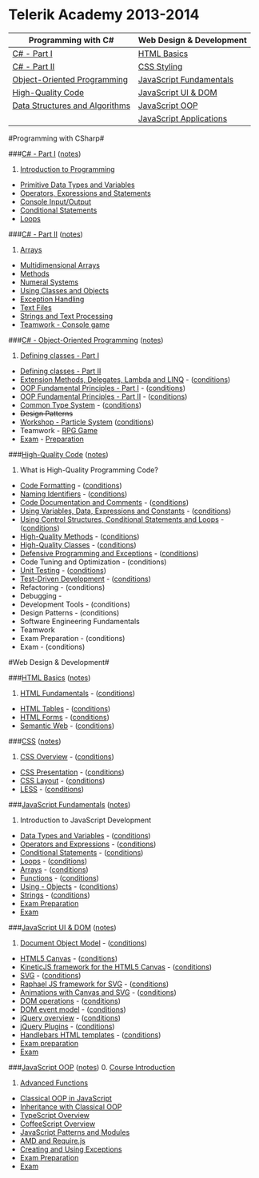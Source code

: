 Telerik Academy 2013-2014
========================

| Programming with C#                                                       | Web Design & Development                                  |
| ------------------------------------------------------------------------- | ----------------------------------------------------------|
| [C# - Part I](#c---part-i-notes)                                          | [HTML Basics](#html-basics-notes)                         |
| [C# - Part II](#c---part-ii-notes)                                        | [CSS Styling](#css-notes)                                 |
| [Object-Oriented Programming](#c---object-oriented-programming-notes)     | [JavaScript Fundamentals](#javascript-fundamentals-notes) |
| [High-Quality Code](#high-quality-code-notes)                             | [JavaScript UI & DOM](#javascript-ui--dom-notes)          |
| [Data Structures and Algorithms](#data-structures-and-algorithms-notes)   | [JavaScript OOP](#javascript-oop-notes)                   |
|                                                                           | [JavaScript Applications](#javascript-applications-notes)                               |

#Programming with CSharp#

###[C# - Part I](1.%20C%23%20програмиране%20-%20част%20I) ([notes](http://www.evernote.com/shard/s60/sh/f131361d-2c39-4eb6-baad-e23398217902/b7fb7d0c3ae35d7e35d2842248539796))
1. [Introduction to Programming](1.%20C%23%20програмиране%20-%20част%20I/Homework/1.IntroductionToProgramming) 
* [Primitive Data Types and Variables](1.%20C%23%20програмиране%20-%20част%20I/Homework/2.PrimitiveTypesAndVariables)
* [Operators, Expressions and Statements](1.%20C%23%20програмиране%20-%20част%20I/Homework/3.OperatorsExpressionsAndStatements)
* [Console Input/Output](1.%20C%23%20програмиране%20-%20част%20I/Homework/4.ConsoleInputOutput)
* [Conditional Statements](1.%20C%23%20програмиране%20-%20част%20I/Homework/5.ConditionalStatements)
* [Loops](1.%20C%23%20програмиране%20-%20част%20I/Homework/6.Loops)

###[C# - Part II](2.%20C%23%20програмиране%20-%20част%20II) ([notes](http://www.evernote.com/shard/s60/sh/bd20534c-155d-4d63-aee9-2e98f276b34e/e51dd621be40466bd56a549c597d5aee))
1. [Arrays](2.%20C%23%20програмиране%20-%20част%20II/Homework/1.Arrays)
* [Multidimensional Arrays](2.%20C%23%20програмиране%20-%20част%20II/Homework/2.MultidimensionalArrays)
* [Methods](2.%20C%23%20програмиране%20-%20част%20II/Homework/3.Methods)
* [Numeral Systems](2.%20C%23%20програмиране%20-%20част%20II/Homework/4.NumeralSystems)
* [Using Classes and Objects](2.%20C%23%20програмиране%20-%20част%20II/Homework/5.UsingClassesAndObjects) 
* [Exception Handling](2.%20C%23%20програмиране%20-%20част%20II/Homework/6.ExceptionHandling) 
* [Text Files](2.%20C%23%20програмиране%20-%20част%20II/Homework/7.TextFiles) 
* [Strings and Text Processing](2.%20C%23%20програмиране%20-%20част%20II/Homework/8.StringsAndTextProcessing) 
* [Teamwork - Console game](2.%20C%23%20програмиране%20-%20част%20II/Teamwork)

###[C# - Object-Oriented Programming](3.%20Обектно-ориентирано%20програмиране%20(ООП)) ([notes](http://www.evernote.com/shard/s60/sh/dc761682-6944-40e5-875e-bb43594034b7/b3ba1767085ccb6c637f90ae9367b777))
1. [Defining classes - Part I](3.%20Обектно-ориентирано%20програмиране%20(ООП)/Homework/1.%20Defining%20Classes%20Part%20I) 
* [Defining classes - Part II](3.%20Обектно-ориентирано%20програмиране%20(ООП)/Homework/2.%20Defining%20Classes%20Part%20II) 
* [Extension Methods, Delegates, Lambda and LINQ](3.%20Обектно-ориентирано%20програмиране%20(ООП)/Homework/3.ExtensionDelgatesLambdaLINQ) - ([conditions](3.%20Обектно-ориентирано%20програмиране%20(ООП)/Homework/3.ExtensionDelgatesLambdaLINQ/README.md)) 
* [OOP Fundamental Principles - Part I](3.%20Обектно-ориентирано%20програмиране%20(ООП)/Homework/4.%20OOP%20Principles%20Part%20I) - ([conditions](3.%20Обектно-ориентирано%20програмиране%20(ООП)/Homework/4.%20OOP%20Principles%20Part%20I/README.md))
* [OOP Fundamental Principles - Part II](3.%20Обектно-ориентирано%20програмиране%20(ООП)/Homework/5.%20OOP%20Principles%20Part%20II) - ([conditions](3.%20Обектно-ориентирано%20програмиране%20(ООП)/Homework/5.%20OOP%20Principles%20Part%20II/README.md)) 
* [Common Type System](3.%20Обектно-ориентирано%20програмиране%20(ООП)/Homework/6.CommonTypeSystem) - ([conditions](3.%20Обектно-ориентирано%20програмиране%20(ООП)/Homework/6.CommonTypeSystem/README.md))
* ~~Design Patterns~~
* [Workshop - Particle System](3.%20Обектно-ориентирано%20програмиране%20(ООП)/Homework/7.%20Workshop) ([conditions](3.%20Обектно-ориентирано%20програмиране%20(ООП)/Homework/7.%20Workshop/README.md)) 
* Teamwork - [RPG Game](3.%20Обектно-ориентирано%20програмиране%20(ООП)/Teamwork/JackLondonTeam)
* [Exam](3.%20Обектно-ориентирано%20програмиране%20(ООП)/Exam/REAL) - [Preparation](3.%20Обектно-ориентирано%20програмиране%20(ООП)/Homework/0.%20ExamPreparation)

###[High-Quality Code](https://github.com/StefanSinapov/TelerikAcademy/tree/master/7.%20High-Quality%20Code) ([notes]())
1. What is High-Quality Programming Code?
* [Code Formatting](https://github.com/StefanSinapov/TelerikAcademy/tree/master/7.%20High-Quality%20Code/Homework/01.%20Code%20Formatting) - ([conditions](https://github.com/StefanSinapov/TelerikAcademy/tree/master/7.%20High-Quality%20Code/Homework/01.%20Code%20Formatting/README.md))
* [Naming Identifiers](https://github.com/StefanSinapov/TelerikAcademy/tree/master/7.%20High-Quality%20Code/Homework/02.%20Naming%20Identifiers) - ([conditions](https://github.com/StefanSinapov/TelerikAcademy/tree/master/7.%20High-Quality%20Code/Homework/02.%20Naming%20Identifiers/README.md))
* [Code Documentation and Comments](https://github.com/StefanSinapov/TelerikAcademy/tree/master/7.%20High-Quality%20Code/Homework/03.%20Code%20Documantation%20and%20Comments) - ([conditions](https://github.com/StefanSinapov/TelerikAcademy/tree/master/7.%20High-Quality%20Code/Homework/03.%20Code%20Documantation%20and%20Comments/README.md))
* [Using Variables, Data, Expressions and Constants](https://github.com/StefanSinapov/TelerikAcademy/tree/master/7.%20High-Quality%20Code/Homework/04.%20Using%20Variables%2C%20Data%2C%20Expressions%20and%20Constants) - ([conditions](https://github.com/StefanSinapov/TelerikAcademy/tree/master/7.%20High-Quality%20Code/Homework/04.%20Using%20Variables%2C%20Data%2C%20Expressions%20and%20Constants/README.md))
* [Using Control Structures, Conditional Statements and Loops](https://github.com/StefanSinapov/TelerikAcademy/tree/master/7.%20High-Quality%20Code/Homework/05.%20Using%20Control%20Structures%2C%20Condit%20Statements%2C%20Loops) - ([conditions](https://github.com/StefanSinapov/TelerikAcademy/tree/master/7.%20High-Quality%20Code/Homework/05.%20Using%20Control%20Structures%2C%20Condit%20Statements%2C%20Loops/README.md))
* [High-Quality Methods](https://github.com/StefanSinapov/TelerikAcademy/tree/master/7.%20High-Quality%20Code/Homework/06.%20High-Quality%20Methods) - ([conditions](https://github.com/StefanSinapov/TelerikAcademy/tree/master/7.%20High-Quality%20Code/Homework/06.%20High-Quality%20Methods/README.md))
* [High-Quality Classes](https://github.com/StefanSinapov/TelerikAcademy/tree/master/7.%20High-Quality%20Code/Homework/07.%20High-Quality%20Classes) - ([conditions](https://github.com/StefanSinapov/TelerikAcademy/tree/master/7.%20High-Quality%20Code/Homework/07.%20High-Quality%20Classes/README.md))
* [Defensive Programming and Exceptions](https://github.com/StefanSinapov/TelerikAcademy/tree/master/7.%20High-Quality%20Code/Homework/08.%20Defensive%20Programming%20and%20Exceptions) - ([conditions](https://github.com/StefanSinapov/TelerikAcademy/tree/master/7.%20High-Quality%20Code/Homework/08.%20Defensive%20Programming%20and%20Exceptions/README.md))
* Code Tuning and Optimization - (conditions)
* [Unit Testing](https://github.com/StefanSinapov/TelerikAcademy/tree/master/7.%20High-Quality%20Code/Homework/10.%20Unit%20Testing) - ([conditions](https://github.com/StefanSinapov/TelerikAcademy/tree/master/7.%20High-Quality%20Code/Homework/10.%20Unit%20Testing/README.md))
* [Test-Driven Development](https://github.com/StefanSinapov/TelerikAcademy/tree/master/7.%20High-Quality%20Code/Homework/11.%20Test%20Driven%20Development) - ([conditions](https://github.com/StefanSinapov/TelerikAcademy/tree/master/7.%20High-Quality%20Code/Homework/11.%20Test%20Driven%20Development/README.md))
* Refactoring - (conditions)
* Debugging - 
* Development Tools - (conditions)
* Design Patterns - (conditions)
* Software Engineering Fundamentals
* Teamwork 
* Exam Preparation - (conditions) 
* Exam - (conditions)


#Web Design & Development#

###[HTML Basics](4.%20HTML) ([notes](http://www.evernote.com/shard/s60/sh/1ff0621d-8bda-40fe-98e0-a3e383ffc8e7/99b0b597358094917651b23f2504ebd7))
1. [HTML Fundamentals](4.%20HTML/Homework/1.%20HTML%20Fundamentals) - ([conditions](4.%20HTML/Homework/1.%20HTML%20Fundamentals/README.md))
* [HTML Tables](4.%20HTML/Homework/2.%20HTML%20Tables) - ([conditions](4.%20HTML/Homework/2.%20HTML%20Tables/README.md))
* [HTML Forms](4.%20HTML/Homework/3.%20HTML%20Forms) - ([conditions](4.%20HTML/Homework/3.%20HTML%20Forms/README.md))
* [Semantic Web](4.%20HTML/Homework/4.%20Semantic%20Web) - ([conditions](4.%20HTML/Homework/4.%20Semantic%20Web/README.md))

###[CSS](5.%20CSS) ([notes](http://www.evernote.com/shard/s60/sh/5762afed-d5f3-4345-a9b9-500e9b3f4a2e/d1bb7bbee3661ba29025046cca904cd3))
1. [CSS Overview](5.%20CSS/Homework/1.%20CSS%20Overview) - ([conditions](5.%20CSS/Homework/1.%20CSS%20Overview/README.md))
* [CSS Presentation](5.%20CSS/Homework/2.%20CSS%20Presentation) - ([conditions](5.%20CSS/Homework/2.%20CSS%20Presentation/README.md))
* [CSS Layout](5.%20CSS/Homework/3.%20CSS%20Layout) - ([conditions](5.%20CSS/Homework/3.%20CSS%20Layout/README.md))
* [LESS](https://github.com/StefanSinapov/TelerikAcademy/tree/master/5.%20CSS/Homework/4.%20LESS) - ([conditions](https://github.com/StefanSinapov/TelerikAcademy/tree/master/5.%20CSS/Homework/4.%20LESS/README.md))

###[JavaScript Fundamentals](https://github.com/StefanSinapov/TelerikAcademy/tree/master/6.%20JavaScript%20Fundamentals) ([notes](http://www.evernote.com/shard/s60/sh/352099df-f5d6-42f7-9507-e8ac0964058b/b37fd4e397fc70eba83a629187802ffa))
1. Introduction to JavaScript Development
* [Data Types and Variables](https://github.com/StefanSinapov/TelerikAcademy/tree/master/6.%20JavaScript%20Fundamentals/Homework/01.%20Data%20Types%20and%20Variables) - ([conditions](https://github.com/StefanSinapov/TelerikAcademy/tree/master/6.%20JavaScript%20Fundamentals/Homework/01.%20Data%20Types%20and%20Variables/README.md))
* [Operators and Expressions](https://github.com/StefanSinapov/TelerikAcademy/tree/master/6.%20JavaScript%20Fundamentals/Homework/02.%20Operators%20and%20Expressions) - ([conditions](https://github.com/StefanSinapov/TelerikAcademy/tree/master/6.%20JavaScript%20Fundamentals/Homework/02.%20Operators%20and%20Expressions/README.md))
* [Conditional Statements](https://github.com/StefanSinapov/TelerikAcademy/tree/master/6.%20JavaScript%20Fundamentals/Homework/03.%20Conditional%20Statements) - ([conditions](https://github.com/StefanSinapov/TelerikAcademy/tree/master/6.%20JavaScript%20Fundamentals/Homework/03.%20Conditional%20Statements/README.md))
* [Loops](https://github.com/StefanSinapov/TelerikAcademy/tree/master/6.%20JavaScript%20Fundamentals/Homework/05.%20Loops) - ([conditions](https://github.com/StefanSinapov/TelerikAcademy/tree/master/6.%20JavaScript%20Fundamentals/Homework/05.%20Loops/README.md))
* [Arrays](https://github.com/StefanSinapov/TelerikAcademy/tree/master/6.%20JavaScript%20Fundamentals/Homework/06.%20Arrays) - ([conditions](https://github.com/StefanSinapov/TelerikAcademy/tree/master/6.%20JavaScript%20Fundamentals/Homework/06.%20Arrays/README.md))
* [Functions](https://github.com/StefanSinapov/TelerikAcademy/tree/master/6.%20JavaScript%20Fundamentals/Homework/07.%20Functions) - ([conditions](https://github.com/StefanSinapov/TelerikAcademy/tree/master/6.%20JavaScript%20Fundamentals/Homework/07.%20Functions/README.md))
* [Using - Objects](https://github.com/StefanSinapov/TelerikAcademy/tree/master/6.%20JavaScript%20Fundamentals/Homework/08.%20Using-Objects) - ([conditions](https://github.com/StefanSinapov/TelerikAcademy/tree/master/6.%20JavaScript%20Fundamentals/Homework/08.%20Using-Objects/README.md))
* [Strings](https://github.com/StefanSinapov/TelerikAcademy/tree/master/6.%20JavaScript%20Fundamentals/Homework/09.%20Strings) - ([conditions](https://github.com/StefanSinapov/TelerikAcademy/tree/master/6.%20JavaScript%20Fundamentals/Homework/09.%20Strings/README.md))
* [Exam Preparation](https://github.com/StefanSinapov/TelerikAcademy/tree/master/6.%20JavaScript%20Fundamentals/Homework/10.%20Exam%20preparation)
* [Exam](https://github.com/StefanSinapov/TelerikAcademy/tree/master/6.%20JavaScript%20Fundamentals/Exam)

###[JavaScript UI & DOM](https://github.com/StefanSinapov/TelerikAcademy/tree/master/8.%20JavaScript%20UI%20%26%20DOM) ([notes](http://www.evernote.com/shard/s60/sh/f083760a-4ae8-4934-b3df-7eb01212e1ed/70ffa0547cc03143bf41398426715f97))
1. [Document Object Model](https://github.com/StefanSinapov/TelerikAcademy/tree/master/8.%20JavaScript%20UI%20%26%20DOM/Homework/01.%20Document-Object-Model) - ([conditions](https://github.com/StefanSinapov/TelerikAcademy/tree/master/8.%20JavaScript%20UI%20%26%20DOM/Homework/01.%20Document-Object-Model/README.md))
* [HTML5 Canvas](https://github.com/StefanSinapov/TelerikAcademy/tree/master/8.%20JavaScript%20UI%20%26%20DOM/Homework/02.%20Canvas) - ([conditions](https://github.com/StefanSinapov/TelerikAcademy/tree/master/8.%20JavaScript%20UI%20%26%20DOM/Homework/02.%20Canvas/README.md))
* [KineticJS framework for the HTML5 Canvas](https://github.com/StefanSinapov/TelerikAcademy/tree/master/8.%20JavaScript%20UI%20%26%20DOM/Homework/03.%20KineticJS) - ([conditions](https://github.com/StefanSinapov/TelerikAcademy/tree/master/8.%20JavaScript%20UI%20%26%20DOM/Homework/03.%20KineticJS/README.md))
* [SVG](https://github.com/StefanSinapov/TelerikAcademy/tree/master/8.%20JavaScript%20UI%20%26%20DOM/Homework/04.%20SVG) - ([conditions](https://github.com/StefanSinapov/TelerikAcademy/tree/master/8.%20JavaScript%20UI%20%26%20DOM/Homework/04.%20SVG/README.md))
* [Raphael JS framework for SVG](https://github.com/StefanSinapov/TelerikAcademy/tree/master/8.%20JavaScript%20UI%20%26%20DOM/Homework/05.%20Raphael%20JS%20for%20SVG) - ([conditions](https://github.com/StefanSinapov/TelerikAcademy/tree/master/8.%20JavaScript%20UI%20%26%20DOM/Homework/05.%20Raphael%20JS%20for%20SVG/README.md))
* [Animations with Canvas and SVG](https://github.com/StefanSinapov/TelerikAcademy/tree/master/8.%20JavaScript%20UI%20%26%20DOM/Homework/06.%20Canvas%20Animation) - ([conditions](https://github.com/StefanSinapov/TelerikAcademy/tree/master/8.%20JavaScript%20UI%20%26%20DOM/Homework/06.%20Canvas%20Animation/README.md))
* [DOM operations](https://github.com/StefanSinapov/TelerikAcademy/tree/master/8.%20JavaScript%20UI%20%26%20DOM/Homework/07.%20DOM%20Operations) - ([conditions](https://github.com/StefanSinapov/TelerikAcademy/tree/master/8.%20JavaScript%20UI%20%26%20DOM/Homework/07.%20DOM%20Operations/README.md))
* [DOM event model](https://github.com/StefanSinapov/TelerikAcademy/tree/master/8.%20JavaScript%20UI%20%26%20DOM/Homework/08.%20JavaScript%20Event%20Model) - ([conditions](https://github.com/StefanSinapov/TelerikAcademy/tree/master/8.%20JavaScript%20UI%20%26%20DOM/Homework/08.%20JavaScript%20Event%20Model/README.md))
* [jQuery overview](https://github.com/StefanSinapov/TelerikAcademy/tree/master/8.%20JavaScript%20UI%20%26%20DOM/Homework/09.%20jQuery%20Overview) - ([conditions](https://github.com/StefanSinapov/TelerikAcademy/tree/master/8.%20JavaScript%20UI%20%26%20DOM/Homework/09.%20jQuery%20Overview/README.md))
* [jQuery Plugins](https://github.com/StefanSinapov/TelerikAcademy/tree/master/8.%20JavaScript%20UI%20%26%20DOM/Homework/10.%20jQuery%20Plugins) - ([conditions](https://github.com/StefanSinapov/TelerikAcademy/tree/master/8.%20JavaScript%20UI%20%26%20DOM/Homework/10.%20jQuery%20Plugins/README.md))
* [Handlebars HTML templates](https://github.com/StefanSinapov/TelerikAcademy/tree/master/8.%20JavaScript%20UI%20%26%20DOM/Homework/11.%20HTML%20Templates) - ([conditions](https://github.com/StefanSinapov/TelerikAcademy/tree/master/8.%20JavaScript%20UI%20%26%20DOM/Homework/11.%20HTML%20Templates/README.md))
* [Exam preparation](https://github.com/StefanSinapov/TelerikAcademy/tree/master/8.%20JavaScript%20UI%20%26%20DOM/Homework/12.%20Exam%20Preparation)
* [Exam](https://github.com/StefanSinapov/TelerikAcademy/tree/master/8.%20JavaScript%20UI%20%26%20DOM/Exam)

###[JavaScript OOP](https://github.com/StefanSinapov/TelerikAcademy/tree/master/9.%20JavaScript%20%D0%9E%D0%9E%D0%9F) ([notes]())
0. [Course Introduction](https://github.com/StefanSinapov/TelerikAcademy/tree/master/9.%20JavaScript%20%D0%9E%D0%9E%D0%9F/0.%20Course%20Introduction)
1. [Advanced Functions](https://github.com/StefanSinapov/TelerikAcademy/tree/master/9.%20JavaScript%20%D0%9E%D0%9E%D0%9F/01.%20Advanced%20Functions)
* [Classical OOP in JavaScript](https://github.com/StefanSinapov/TelerikAcademy/tree/master/9.%20JavaScript%20%D0%9E%D0%9E%D0%9F/02.%20Classical%20OOP%20in%20JavaScript)
* [Inheritance with Classical OOP](https://github.com/StefanSinapov/TelerikAcademy/tree/master/9.%20JavaScript%20%D0%9E%D0%9E%D0%9F/03.%20Inheritance%20with%20Classical%20OOP)
* [TypeScript Overview](https://github.com/StefanSinapov/TelerikAcademy/tree/master/9.%20JavaScript%20%D0%9E%D0%9E%D0%9F/04.%20TypeScript%20Overview)
* [CoffeeScript Overview](https://github.com/StefanSinapov/TelerikAcademy/tree/master/9.%20JavaScript%20%D0%9E%D0%9E%D0%9F/05.%20CoffeeScript%20Overview)
* [JavaScript Patterns and Modules](https://github.com/StefanSinapov/TelerikAcademy/tree/master/9.%20JavaScript%20%D0%9E%D0%9E%D0%9F/06.%20JavaScript%20Patterns%20and%20Modules)
* [AMD and Require.js](https://github.com/StefanSinapov/TelerikAcademy/tree/master/9.%20JavaScript%20%D0%9E%D0%9E%D0%9F/07.%20AMD%20and%20Require.js)
* [Creating and Using Exceptions](https://github.com/StefanSinapov/TelerikAcademy/tree/master/9.%20JavaScript%20%D0%9E%D0%9E%D0%9F/08.%20Creating%20and%20Using%20Exceptions)
* [Exam Preparation](https://github.com/StefanSinapov/TelerikAcademy/tree/master/9.%20JavaScript%20%D0%9E%D0%9E%D0%9F/09.%20Exam%20Preparation)
* [Exam](https://github.com/StefanSinapov/TelerikAcademy/tree/master/9.%20JavaScript%20%D0%9E%D0%9E%D0%9F/10.%20Exam)
